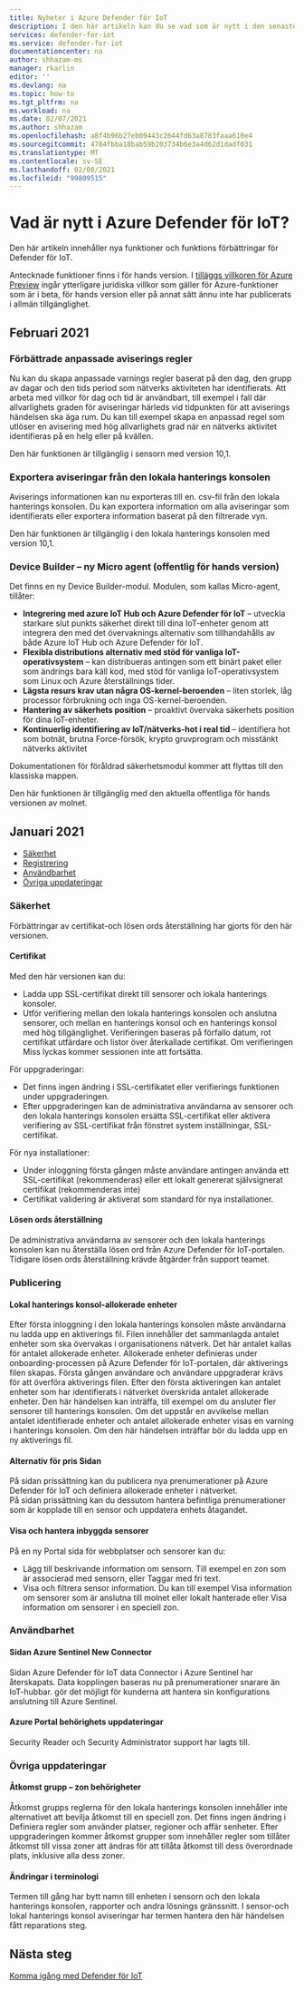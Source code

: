 ```yaml
---
title: Nyheter i Azure Defender för IoT
description: I den här artikeln kan du se vad som är nytt i den senaste versionen av Defender för IoT.
services: defender-for-iot
ms.service: defender-for-iot
documentationcenter: na
author: shhazam-ms
manager: rkarlin
editor: ''
ms.devlang: na
ms.topic: how-to
ms.tgt_pltfrm: na
ms.workload: na
ms.date: 02/07/2021
ms.author: shhazam
ms.openlocfilehash: a8f4b96b27eb09443c2644fd63a8783faaa610e4
ms.sourcegitcommit: 4784fbba18bab59b203734b6e3a4d62d1dadf031
ms.translationtype: MT
ms.contentlocale: sv-SE
ms.lasthandoff: 02/08/2021
ms.locfileid: "99809515"
---
```

# <a name="whats-new-in-azure-defender-for-iot"></a>Vad är nytt i Azure Defender för IoT?

Den här artikeln innehåller nya funktioner och funktions förbättringar för Defender för IoT.

Antecknade funktioner finns i för hands version. I [tilläggs villkoren för Azure Preview](https://azure.microsoft.com/support/legal/preview-supplemental-terms/) ingår ytterligare juridiska villkor som gäller för Azure-funktioner som är i beta, för hands version eller på annat sätt ännu inte har publicerats i allmän tillgänglighet.
## <a name="february-2021"></a>Februari 2021

### <a name="enhanced-custom-alert-rules"></a>Förbättrade anpassade aviserings regler

Nu kan du skapa anpassade varnings regler baserat på den dag, den grupp av dagar och den tids period som nätverks aktiviteten har identifierats.  Att arbeta med villkor för dag och tid är användbart, till exempel i fall där allvarlighets graden för aviseringar härleds vid tidpunkten för att aviserings händelsen ska äga rum. Du kan till exempel skapa en anpassad regel som utlöser en avisering med hög allvarlighets grad när en nätverks aktivitet identifieras på en helg eller på kvällen.

Den här funktionen är tillgänglig i sensorn med version 10,1.

### <a name="export-alerts-from-on-premises-management-console"></a>Exportera aviseringar från den lokala hanterings konsolen

Aviserings informationen kan nu exporteras till en. csv-fil från den lokala hanterings konsolen. Du kan exportera information om alla aviseringar som identifierats eller exportera information baserat på den filtrerade vyn.

Den här funktionen är tillgänglig i den lokala hanterings konsolen med version 10,1.
### <a name="device-builder---new-micro-agent-public-preview"></a>Device Builder – ny Micro agent (offentlig för hands version)

Det finns en ny Device Builder-modul. Modulen, som kallas Micro-agent, tillåter:

- **Integrering med azure IoT Hub och Azure Defender för IoT** – utveckla starkare slut punkts säkerhet direkt till dina IoT-enheter genom att integrera den med det övervaknings alternativ som tillhandahålls av både Azure IoT Hub och Azure Defender för IoT.
- **Flexibla distributions alternativ med stöd för vanliga IoT-operativsystem** – kan distribueras antingen som ett binärt paket eller som ändrings bara käll kod, med stöd för vanliga IoT-operativsystem som Linux och Azure återställnings tider.
- **Lägsta resurs krav utan några OS-kernel-beroenden** – liten storlek, låg processor förbrukning och inga OS-kernel-beroenden.
- **Hantering av säkerhets position** – proaktivt övervaka säkerhets position för dina IoT-enheter.
- **Kontinuerlig identifiering av IoT/nätverks-hot i real tid** – identifiera hot som botnät, brutna Force-försök, krypto gruvprogram och misstänkt nätverks aktivitet

Dokumentationen för föråldrad säkerhetsmodul kommer att flyttas till den klassiska mappen.

Den här funktionen är tillgänglig med den aktuella offentliga för hands versionen av molnet.

## <a name="january-2021"></a>Januari 2021

- [Säkerhet](#security)
- [Registrering](#onboarding)
- [Användbarhet](#usability)
- [Övriga uppdateringar](#other-updates)
### <a name="security"></a>Säkerhet

Förbättringar av certifikat-och lösen ords återställning har gjorts för den här versionen.

#### <a name="certificates"></a>Certifikat
  
Med den här versionen kan du:

- Ladda upp SSL-certifikat direkt till sensorer och lokala hanterings konsoler.
- Utför verifiering mellan den lokala hanterings konsolen och anslutna sensorer, och mellan en hanterings konsol och en hanterings konsol med hög tillgänglighet. Verifieringen baseras på förfallo datum, rot certifikat utfärdare och listor över återkallade certifikat.  Om verifieringen Miss lyckas kommer sessionen inte att fortsätta.

För uppgraderingar:

- Det finns ingen ändring i SSL-certifikatet eller verifierings funktionen under uppgraderingen.
- Efter uppgraderingen kan de administrativa användarna av sensorer och den lokala hanterings konsolen ersätta SSL-certifikat eller aktivera verifiering av SSL-certifikat från fönstret system inställningar, SSL-certifikat.  

För nya installationer:

- Under inloggning första gången måste användare antingen använda ett SSL-certifikat (rekommenderas) eller ett lokalt genererat självsignerat certifikat (rekommenderas inte)
- Certifikat validering är aktiverat som standard för nya installationer.

#### <a name="password-recovery"></a>Lösen ords återställning
  
De administrativa användarna av sensorer och den lokala hanterings konsolen kan nu återställa lösen ord från Azure Defender för IoT-portalen. Tidigare lösen ords återställning krävde åtgärder från support teamet.

### <a name="onboarding"></a>Publicering

#### <a name="on-premises-management-console---committed-devices"></a>Lokal hanterings konsol-allokerade enheter

Efter första inloggning i den lokala hanterings konsolen måste användarna nu ladda upp en aktiverings fil. Filen innehåller det sammanlagda antalet enheter som ska övervakas i organisationens nätverk. Det här antalet kallas för antalet allokerade enheter.
Allokerade enheter definieras under onboarding-processen på Azure Defender för IoT-portalen, där aktiverings filen skapas.
Första gången användare och användare uppgraderar krävs för att överföra aktiverings filen.
Efter den första aktiveringen kan antalet enheter som har identifierats i nätverket överskrida antalet allokerade enheter. Den här händelsen kan inträffa, till exempel om du ansluter fler sensorer till hanterings konsolen. Om det uppstår en avvikelse mellan antalet identifierade enheter och antalet allokerade enheter visas en varning i hanterings konsolen. Om den här händelsen inträffar bör du ladda upp en ny aktiverings fil.

#### <a name="pricing-page-options"></a>Alternativ för pris Sidan

På sidan prissättning kan du publicera nya prenumerationer på Azure Defender för IoT och definiera allokerade enheter i nätverket.  
På sidan prissättning kan du dessutom hantera befintliga prenumerationer som är kopplade till en sensor och uppdatera enhets åtagandet.

#### <a name="view-and-manage-onboarded-sensors"></a>Visa och hantera inbyggda sensorer

På en ny Portal sida för webbplatser och sensorer kan du:

- Lägg till beskrivande information om sensorn. Till exempel en zon som är associerad med sensorn, eller Taggar med fri text.
- Visa och filtrera sensor information. Du kan till exempel Visa information om sensorer som är anslutna till molnet eller lokalt hanterade eller Visa information om sensorer i en speciell zon.  

### <a name="usability"></a>Användbarhet

#### <a name="azure-sentinel-new-connector-page"></a>Sidan Azure Sentinel New Connector

Sidan Azure Defender för IoT data Connector i Azure Sentinel har återskapats. Data kopplingen baseras nu på prenumerationer snarare än IoT-hubbar. gör det möjligt för kunderna att hantera sin konfigurations anslutning till Azure Sentinel.

#### <a name="azure-portal-permission-updates"></a>Azure Portal behörighets uppdateringar  

Security Reader och Security Administrator support har lagts till.

### <a name="other-updates"></a>Övriga uppdateringar

#### <a name="access-group---zone-permissions"></a>Åtkomst grupp – zon behörigheter
  
Åtkomst grupps reglerna för den lokala hanterings konsolen innehåller inte alternativet att bevilja åtkomst till en speciell zon. Det finns ingen ändring i Definiera regler som använder platser, regioner och affär senheter.   Efter uppgraderingen kommer åtkomst grupper som innehåller regler som tillåter åtkomst till vissa zoner att ändras för att tillåta åtkomst till dess överordnade plats, inklusive alla dess zoner.

#### <a name="terminology-changes"></a>Ändringar i terminologi

Termen till gång har bytt namn till enheten i sensorn och den lokala hanterings konsolen, rapporter och andra lösnings gränssnitt.
I sensor-och lokal hanterings konsol aviseringar har termen hantera den här händelsen fått reparations steg.

## <a name="next-steps"></a>Nästa steg

[Komma igång med Defender för IoT](getting-started.md)
